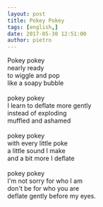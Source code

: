 ```yaml
---
layout: post
title: Pokey Pokey
tags: [english,]
date: 2017-05-30 12:51:00
author: pietro
---
```

Pokey pokey<br/>nearly ready<br/>to wiggle and pop<br/>like a soapy bubble<br/><br/>pokey pokey<br/>I learn to deflate more gently<br/>instead of exploding<br/>muffled and ashamed<br/><br/>pokey pokey<br/>with every little poke<br/>a little sound I make<br/>and a bit more I deflate<br/><br/>pokey pokey<br/>I'm not sorry for who I am<br/>don't be for who you are<br/>deflate gently before my eyes.
